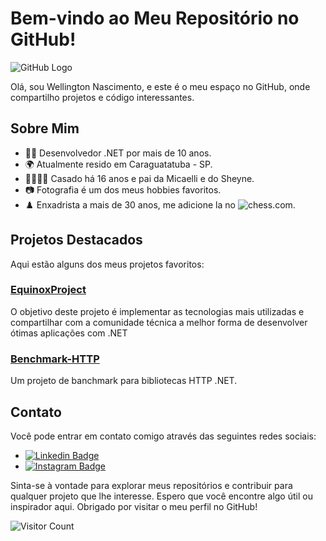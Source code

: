 # Bem-vindo ao Meu Repositório no GitHub!

![GitHub Logo](link-para-uma-imagem.png)

Olá, sou Wellington Nascimento, e este é o meu espaço no GitHub, onde compartilho projetos e código interessantes. 

## Sobre Mim

- 👨‍💻 Desenvolvedor .NET por mais de 10 anos.
- 🌍 Atualmente resido em Caraguatatuba - SP.
- 👨‍👩‍👦‍👦 Casado há 16 anos e pai da Micaelli e do Sheyne.
- 📷 Fotografia é um dos meus hobbies favoritos.
- ♟️ Enxadrista a mais de 30 anos, me adicione la no ![chess.com](https://friend.chess.com/dWRmC).

## Projetos Destacados

Aqui estão alguns dos meus projetos favoritos:

### [EquinoxProject]([link-para-o-projeto](https://github.com/wellingtonpoll/EquinoxProject))
O objetivo deste projeto é implementar as tecnologias mais utilizadas e compartilhar com a comunidade técnica a melhor forma de desenvolver ótimas aplicações com .NET

### [Benchmark-HTTP]([link-para-o-projeto]([EquinoxProject](https://github.com/wellingtonpoll/Benchmark-HTTP)))
Um projeto de banchmark para bibliotecas HTTP .NET.

## Contato

Você pode entrar em contato comigo através das seguintes redes sociais:

- [![Linkedin Badge](https://img.shields.io/badge/-Linkedin-4F89DB?style=flat-square&labelColor=4F89DB&logo=linkedin&logoColor=white&link=https://www.linkedin.com/in/wellington-luiz-do-nascimento/)](https://www.linkedin.com/in/wellington-luiz-do-nascimento/)
- [![Instagram Badge](https://img.shields.io/badge/-Instagram-C13584?style=flat-square&labelColor=C13584&logo=instagram&logoColor=white&link=https://www.instagram.com/wellingtonpoleti/)](https://www.instagram.com/wellingtonpoleti/)

Sinta-se à vontade para explorar meus repositórios e contribuir para qualquer projeto que lhe interesse. Espero que você encontre algo útil ou inspirador aqui. Obrigado por visitar o meu perfil no GitHub!

![Visitor Count](https://profile-counter.glitch.me/wellingtonpoll/count.svg)
